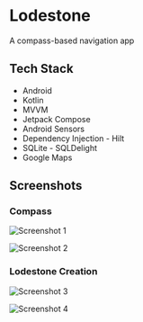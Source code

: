 # Lodestone
A compass-based navigation app

## Tech Stack
- Android
- Kotlin
- MVVM
- Jetpack Compose
- Android Sensors
- Dependency Injection - Hilt
- SQLite - SQLDelight
- Google Maps

## Screenshots
### Compass

![Screenshot 1](/images/1.jpg)

![Screenshot 2](/images/2.jpg)

### Lodestone Creation

![Screenshot 3](/images/3.jpg)

![Screenshot 4](/images/4.jpg)

